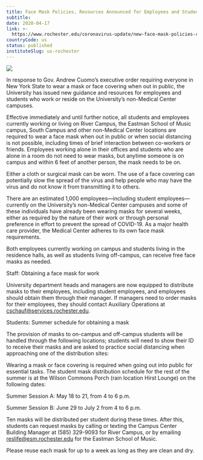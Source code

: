 ```yaml
---
title: Face Mask Policies, Resources Announced for Employees and Students on Non-Medical Center Campuses
subtitle: 
date: 2020-04-17
link: >-
  https://www.rochester.edu/coronavirus-update/new-face-mask-policies-resources-announced-for-employees-and-students-on-non-medical-center-campuses/#students
countryCode: us
status: published
instituteSlug: us-rochester
---
```

![](https://www.rochester.edu/coronavirus-update/wp-content/uploads/2020/03/coronavirus-covid19-updates-and-resources-3-1200x630.png)

In response to Gov. Andrew Cuomo’s executive order requiring everyone in New York State to wear a mask or face covering when out in public, the University has issued new guidance and resources for employees and students who work or reside on the University’s non-Medical Center campuses.

Effective immediately and until further notice, all students and employees currently working or living on River Campus, the Eastman School of Music campus, South Campus and other non-Medical Center locations are required to wear a face mask when out in public or when social distancing is not possible, including times of brief interaction between co-workers or friends. Employees working alone in their offices and students who are alone in a room do not need to wear masks, but anytime someone is on campus and within 6 feet of another person, the mask needs to be on.

Either a cloth or surgical mask can be worn. The use of a face covering can potentially slow the spread of the virus and help people who may have the virus and do not know it from transmitting it to others.

There are an estimated 1,000 employees—including student employees—currently on the University’s non-Medical Center campuses and some of these individuals have already been wearing masks for several weeks, either as required by the nature of their work or through personal preference in effort to prevent the spread of COVID-19. As a major health care provider, the Medical Center adheres to its own face mask requirements.

Both employees currently working on campus and students living in the residence halls, as well as students living off-campus, can receive free face masks as needed.

Staff: Obtaining a face mask for work

University department heads and managers are now equipped to distribute masks to their employees, including student employees, and employees should obtain them through their manager. If managers need to order masks for their employees, they should contact Auxiliary Operations at cschauf@services.rochester.edu.

Students: Summer schedule for obtaining a mask

The provision of masks to on-campus and off-campus students will be handled through the following locations; students will need to show their ID to receive their masks and are asked to practice social distancing when approaching one of the distribution sites:

Wearing a mask or face covering is required when going out into public for essential tasks. The student mask distribution schedule for the rest of the summer is at the Wilson Commons Porch (rain location Hirst Lounge) on the following dates:

Summer Session A: May 18 to 21, from 4 to 6 p.m.

Summer Session B: June 29 to July 2 from 4 to 6 p.m.

Ten masks will be distributed per student during these times. After this, students can request masks by calling or texting the Campus Center Building Manager at (585) 329-9093 for River Campus, or by emailing reslife@esm.rochester.edu for the Eastman School of Music.

Please reuse each mask for up to a week as long as they are clean and dry.